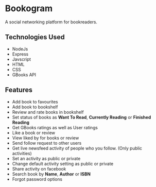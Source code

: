 # Bookogram
A social networking platform for bookreaders.


## Technologies Used


 - NodeJs
 - Express
 - Javscript
 - HTML
 - CSS
 - GBooks API
 
 ## Features
 
 
 - Add book to favourites
 - Add book to bookshelf
 - Review and rate books in bookshelf
 - Set status of books as **Want To Read**, **Currently Reading** or **Finished Reading**
 - Get GBooks ratings as well as User ratings
 - Like a book or review
 - View liked by for books or review
 - Send follow request to other users
 - Get live newsfeed  activity of people who you follow. (Only public activities)
 - Set an activity as public or private
 - Change default activity setting as public or private
 - Share activity on facebook
 - Search book by **Name**, **Author** or **ISBN**
 - Forgot password options


